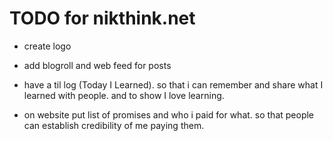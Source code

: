 # TODO for nikthink.net

- create logo

- add blogroll and web feed for posts
- have a til log (Today I Learned). so that i can remember and share what I learned with people. and to show I love learning.
- on website put list of promises and who i paid for what. so that people can establish credibility of me paying them.

